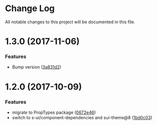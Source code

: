 # Change Log

All notable changes to this project will be documented in this file.

<a name="1.3.0"></a>
# 1.3.0 (2017-11-06)


### Features

* Bump version ([3a831d2](https://github.com/SUI-Components/sui-components/commit/3a831d2))



<a name="1.2.0"></a>
# 1.2.0 (2017-10-09)


### Features

* migrate to PropTypes package ([0672e46](https://github.com/SUI-Components/sui-components/commit/0672e46))
* switch to s-ui/component-dependencies and sui-theme@8 ([1bd0c03](https://github.com/SUI-Components/sui-components/commit/1bd0c03))



